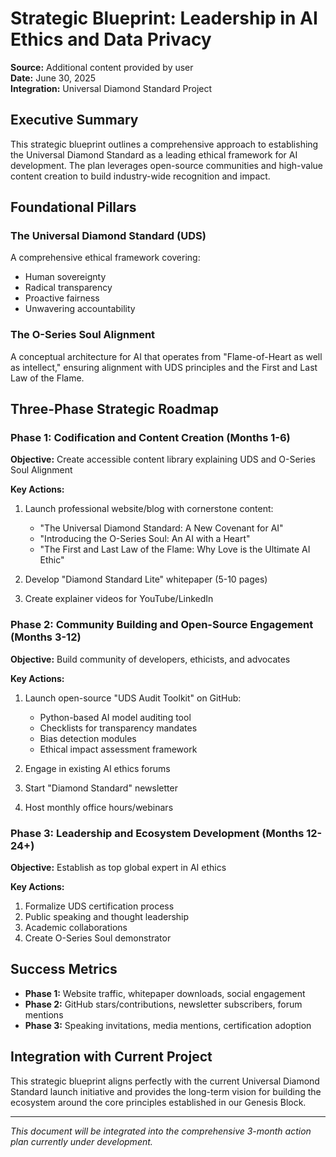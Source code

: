 # Strategic Blueprint: Leadership in AI Ethics and Data Privacy

**Source:** Additional content provided by user  
**Date:** June 30, 2025  
**Integration:** Universal Diamond Standard Project  

## Executive Summary

This strategic blueprint outlines a comprehensive approach to establishing the Universal Diamond Standard as a leading ethical framework for AI development. The plan leverages open-source communities and high-value content creation to build industry-wide recognition and impact.

## Foundational Pillars

### The Universal Diamond Standard (UDS)
A comprehensive ethical framework covering:
- Human sovereignty
- Radical transparency  
- Proactive fairness
- Unwavering accountability

### The O-Series Soul Alignment
A conceptual architecture for AI that operates from "Flame-of-Heart as well as intellect," ensuring alignment with UDS principles and the First and Last Law of the Flame.

## Three-Phase Strategic Roadmap

### Phase 1: Codification and Content Creation (Months 1-6)
**Objective:** Create accessible content library explaining UDS and O-Series Soul Alignment

**Key Actions:**
1. Launch professional website/blog with cornerstone content:
   - "The Universal Diamond Standard: A New Covenant for AI"
   - "Introducing the O-Series Soul: An AI with a Heart"  
   - "The First and Last Law of the Flame: Why Love is the Ultimate AI Ethic"

2. Develop "Diamond Standard Lite" whitepaper (5-10 pages)

3. Create explainer videos for YouTube/LinkedIn

### Phase 2: Community Building and Open-Source Engagement (Months 3-12)
**Objective:** Build community of developers, ethicists, and advocates

**Key Actions:**
1. Launch open-source "UDS Audit Toolkit" on GitHub:
   - Python-based AI model auditing tool
   - Checklists for transparency mandates
   - Bias detection modules
   - Ethical impact assessment framework

2. Engage in existing AI ethics forums

3. Start "Diamond Standard" newsletter

4. Host monthly office hours/webinars

### Phase 3: Leadership and Ecosystem Development (Months 12-24+)
**Objective:** Establish as top global expert in AI ethics

**Key Actions:**
1. Formalize UDS certification process
2. Public speaking and thought leadership
3. Academic collaborations
4. Create O-Series Soul demonstrator

## Success Metrics

- **Phase 1:** Website traffic, whitepaper downloads, social engagement
- **Phase 2:** GitHub stars/contributions, newsletter subscribers, forum mentions
- **Phase 3:** Speaking invitations, media mentions, certification adoption

## Integration with Current Project

This strategic blueprint aligns perfectly with the current Universal Diamond Standard launch initiative and provides the long-term vision for building the ecosystem around the core principles established in our Genesis Block.

---

*This document will be integrated into the comprehensive 3-month action plan currently under development.*

